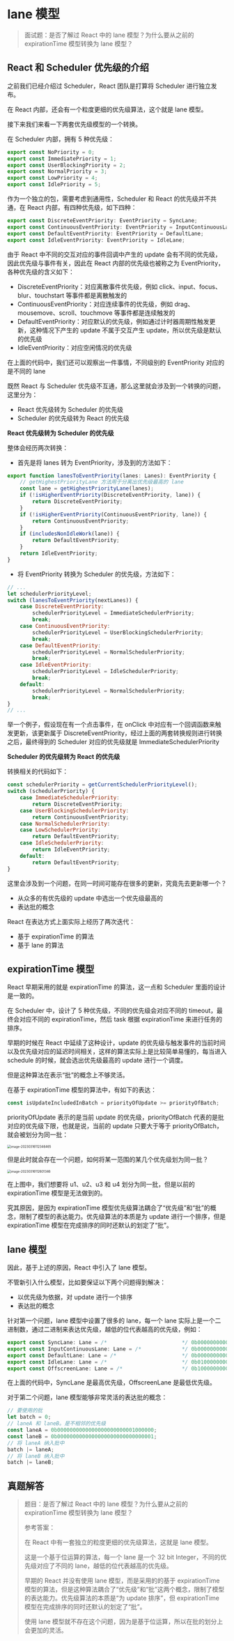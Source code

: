 # lane 模型

> 面试题：是否了解过 React 中的 lane 模型？为什么要从之前的 expirationTime 模型转换为 lane 模型？

## React 和 Scheduler 优先级的介绍

之前我们已经介绍过 Scheduler，React 团队是打算将 Scheduler 进行独立发布。

在 React 内部，还会有一个粒度更细的优先级算法，这个就是 lane 模型。

接下来我们来看一下两套优先级模型的一个转换。

在 Scheduler 内部，拥有 5 种优先级：

```js
export const NoPriority = 0;
export const ImmediatePriority = 1;
export const UserBlockingPriority = 2;
export const NormalPriority = 3;
export const LowPriority = 4;
export const IdlePriority = 5;
```

作为一个独立的包，需要考虑到通用性，Scheduler 和 React 的优先级并不共通，在 React 内部，有四种优先级，如下四种：

```js
export const DiscreteEventPriority: EventPriority = SyncLane;
export const ContinuousEventPriority: EventPriority = InputContinuousLane;
export const DefaultEventPriority: EventPriority = DefaultLane;
export const IdleEventPriority: EventPriority = IdleLane;
```

由于 React 中不同的交互对应的事件回调中产生的 update 会有不同的优先级，因此优先级与事件有关，因此在 React 内部的优先级也被称之为 EventPriority，各种优先级的含义如下：

-   DiscreteEventPriority：对应离散事件优先级，例如 click、input、focus、blur、touchstart 等事件都是离散触发的
-   ContinuousEventPriority：对应连续事件的优先级，例如 drag、mousemove、scroll、touchmove 等事件都是连续触发的
-   DefaultEventPriority：对应默认的优先级，例如通过计时器周期性触发更新，这种情况下产生的 update 不属于交互产生 update，所以优先级是默认的优先级
-   IdleEventPriority：对应空闲情况的优先级

在上面的代码中，我们还可以观察出一件事情，不同级别的 EventPriority 对应的是不同的 lane

既然 React 与 Scheduler 优先级不互通，那么这里就会涉及到一个转换的问题，这里分为：

-   React 优先级转为 Scheduler 的优先级
-   Scheduler 的优先级转为 React 的优先级

**React 优先级转为 Scheduler 的优先级**

整体会经历两次转换：

-   首先是将 lanes 转为 EventPriority，涉及到的方法如下：

```js
export function lanesToEventPriority(lanes: Lanes): EventPriority {
    // getHighestPriorityLane 方法用于分离出优先级最高的 lane
    const lane = getHighestPriorityLane(lanes);
    if (!isHigherEventPriority(DiscreteEventPriority, lane)) {
        return DiscreteEventPriority;
    }
    if (!isHigherEventPriority(ContinuousEventPriority, lane)) {
        return ContinuousEventPriority;
    }
    if (includesNonIdleWork(lane)) {
        return DefaultEventPriority;
    }
    return IdleEventPriority;
}
```

-   将 EventPriority 转换为 Scheduler 的优先级，方法如下：

```js
// ...
let schedulerPriorityLevel;
switch (lanesToEventPriority(nextLanes)) {
    case DiscreteEventPriority:
        schedulerPriorityLevel = ImmediateSchedulerPriority;
        break;
    case ContinuousEventPriority:
        schedulerPriorityLevel = UserBlockingSchedulerPriority;
        break;
    case DefaultEventPriority:
        schedulerPriorityLevel = NormalSchedulerPriority;
        break;
    case IdleEventPriority:
        schedulerPriorityLevel = IdleSchedulerPriority;
        break;
    default:
        schedulerPriorityLevel = NormalSchedulerPriority;
        break;
}
// ...
```

举一个例子，假设现在有一个点击事件，在 onClick 中对应有一个回调函数来触发更新，该更新属于 DiscreteEventPriority，经过上面的两套转换规则进行转换之后，最终得到的 Scheduler 对应的优先级就是 ImmediateSchedulerPriority

**Scheduler 的优先级转为 React 的优先级**

转换相关的代码如下：

```js
const schedulerPriority = getCurrentSchedulerPriorityLevel();
switch (schedulerPriority) {
    case ImmediateSchedulerPriority:
        return DiscreteEventPriority;
    case UserBlockingSchedulerPriority:
        return ContinuousEventPriority;
    case NormalSchedulerPriority:
    case LowSchedulerPriority:
        return DefaultEventPriority;
    case IdleSchedulerPriority:
        return IdleEventPriority;
    default:
        return DefaultEventPriority;
}
```

这里会涉及到一个问题，在同一时间可能存在很多的更新，究竟先去更新哪一个？

-   从众多的有优先级的 update 中选出一个优先级最高的
-   表达批的概念

React 在表达方式上面实际上经历了两次迭代：

-   基于 expirationTime 的算法
-   基于 lane 的算法

## expirationTime 模型

React 早期采用的就是 expirationTime 的算法，这一点和 Scheduler 里面的设计是一致的。

在 Scheduler 中，设计了 5 种优先级，不同的优先级会对应不同的 timeout，最终会对应不同的 expirationTime，然后 task 根据 expirationTime 来进行任务的排序。

早期的时候在 React 中延续了这种设计，update 的优先级与触发事件的当前时间以及优先级对应的延迟时间相关，这样的算法实际上是比较简单易懂的，每当进入 schedule 的时候，就会选出优先级最高的 update 进行一个调度。

但是这种算法在表示“批”的概念上不够灵活。

在基于 expirationTime 模型的算法中，有如下的表达：

```js
const isUpdateIncludedInBatch = priorityOfUpdate >= priorityOfBatch;
```

priorityOfUpdate 表示的是当前 update 的优先级，priorityOfBatch 代表的是批对应的优先级下限，也就是说，当前的 update 只要大于等于 priorityOfBatch，就会被划分为同一批：

<img src="https://xiejie-typora.oss-cn-chengdu.aliyuncs.com/2023-03-16-032346.png" alt="image-20230316112346465" style="zoom:50%;" />

但是此时就会存在一个问题，如何将某一范围的某几个优先级划为同一批？

<img src="https://xiejie-typora.oss-cn-chengdu.aliyuncs.com/2023-03-16-032601.png" alt="image-20230316112601346" style="zoom:50%;" />

在上图中，我们想要将 u1、u2、u3 和 u4 划分为同一批，但是以前的 expirationTime 模型是无法做到的。

究其原因，是因为 expirationTime 模型优先级算法耦合了“优先级”和“批”的概念，限制了模型的表达能力。优先级算法的本质是为 update 进行一个排序，但是 expirationTime 模型在完成排序的同时还默认的划定了“批”。

## lane 模型

因此，基于上述的原因，React 中引入了 lane 模型。

不管新引入什么模型，比如要保证以下两个问题得到解决：

-   以优先级为依据，对 update 进行一个排序
-   表达批的概念

针对第一个问题，lane 模型中设置了很多的 lane，每一个 lane 实际上是一个二进制数，通过二进制来表达优先级，越低的位代表越高的优先级，例如：

```js
export const SyncLane: Lane = /*                        */ 0b0000000000000000000000000000001;
export const InputContinuousLane: Lane = /*             */ 0b0000000000000000000000000000100;
export const DefaultLane: Lane = /*                     */ 0b0000000000000000000000000010000;
export const IdleLane: Lane = /*                        */ 0b0100000000000000000000000000000;
export const OffscreenLane: Lane = /*                   */ 0b1000000000000000000000000000000;
```

在上面的代码中，SyncLane 是最高优先级，OffscreenLane 是最低优先级。

对于第二个问题，lane 模型能够非常灵活的表达批的概念：

```js
// 要使用的批
let batch = 0;
// laneA 和 laneB。是不相邻的优先级
const laneA = 0b0000000000000000000000001000000;
const laneB = 0b0000000000000000000000000000001;
// 将 laneA 纳入批中
batch |= laneA;
// 将 laneB 纳入批中
batch |= laneB;
```

## 真题解答

> 题目：是否了解过 React 中的 lane 模型？为什么要从之前的 expirationTime 模型转换为 lane 模型？
>
> 参考答案：
>
> 在 React 中有一套独立的粒度更细的优先级算法，这就是 lane 模型。
>
> 这是一个基于位运算的算法，每一个 lane 是一个 32 bit Integer，不同的优先级对应了不同的 lane，越低的位代表越高的优先级。
>
> 早期的 React 并没有使用 lane 模型，而是采用的的基于 expirationTime 模型的算法，但是这种算法耦合了“优先级”和“批”这两个概念，限制了模型的表达能力。优先级算法的本质是“为 update 排序”，但 expirationTime 模型在完成排序的同时还默认的划定了“批”。
>
> 使用 lane 模型就不存在这个问题，因为是基于位运算，所以在批的划分上会更加的灵活。

